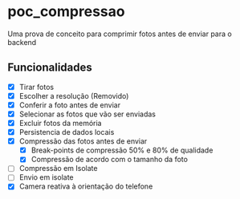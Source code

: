 # poc_compressao

Uma prova de conceito para comprimir fotos antes de enviar para o backend


## Funcionalidades
- [x] Tirar fotos
- [x] Escolher a resolução (Removido) 
- [x] Conferir a foto antes de enviar
- [x] Selecionar as fotos que vão ser enviadas
- [x] Excluir fotos da memória
- [x] Persistencia de dados locais
- [x] Compressão das fotos antes de enviar
    - [x] Break-points de compressão 50% e 80% de qualidade
    - [x] Compressão de acordo com o tamanho da foto

- [ ] Compressão em Isolate
- [ ] Envio em isolate
- [x] Camera reativa à orientação do telefone